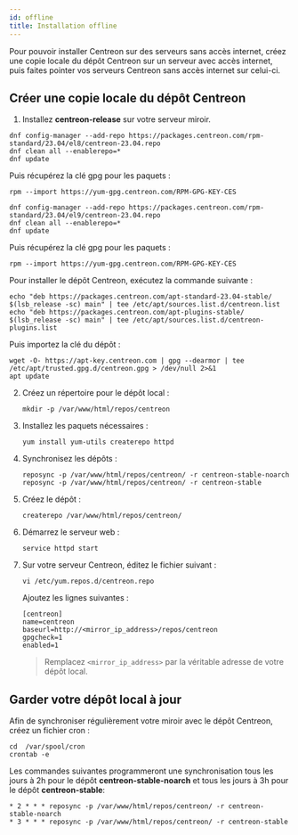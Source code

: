 ```yaml
---
id: offline
title: Installation offline
---
```


Pour pouvoir installer Centreon sur des serveurs sans accès internet, créez une copie locale du dépôt Centreon sur un serveur avec accès internet, puis faites pointer vos serveurs Centreon sans accès internet sur celui-ci.

## Créer une copie locale du dépôt Centreon

1. Installez **centreon-release** sur votre serveur miroir.

<Tabs groupId="sync">
<TabItem value="Alma / RHEL / Oracle Linux 8" label="Alma / RHEL / Oracle Linux 8">

```shell
dnf config-manager --add-repo https://packages.centreon.com/rpm-standard/23.04/el8/centreon-23.04.repo
dnf clean all --enablerepo=*
dnf update
```

Puis récupérez la clé gpg pour les paquets :

```shell
rpm --import https://yum-gpg.centreon.com/RPM-GPG-KEY-CES
```

</TabItem>
<TabItem value="Alma / RHEL / Oracle Linux 9" label="Alma / RHEL / Oracle Linux 9">

```shell
dnf config-manager --add-repo https://packages.centreon.com/rpm-standard/23.04/el9/centreon-23.04.repo
dnf clean all --enablerepo=*
dnf update
```

Puis récupérez la clé gpg pour les paquets :

```shell
rpm --import https://yum-gpg.centreon.com/RPM-GPG-KEY-CES
```

</TabItem>
<TabItem value="Debian 11" label="Debian 11">

Pour installer le dépôt Centreon, exécutez la commande suivante :

```shell
echo "deb https://packages.centreon.com/apt-standard-23.04-stable/ $(lsb_release -sc) main" | tee /etc/apt/sources.list.d/centreon.list
echo "deb https://packages.centreon.com/apt-plugins-stable/ $(lsb_release -sc) main" | tee /etc/apt/sources.list.d/centreon-plugins.list
```

Puis importez la clé du dépôt :

```shell
wget -O- https://apt-key.centreon.com | gpg --dearmor | tee /etc/apt/trusted.gpg.d/centreon.gpg > /dev/null 2>&1
apt update
```

</TabItem>
</Tabs>

2. Créez un répertoire pour le dépôt local :

   ```shell
   mkdir -p /var/www/html/repos/centreon
   ```

3. Installez les paquets nécessaires :

   ```shell
   yum install yum-utils createrepo httpd
   ```

4. Synchronisez les dépôts :

   ```shell
   reposync -p /var/www/html/repos/centreon/ -r centreon-stable-noarch
   reposync -p /var/www/html/repos/centreon/ -r centreon-stable
   ```

5. Créez le dépôt :

   ```shell
   createrepo /var/www/html/repos/centreon/
   ```

6. Démarrez le serveur web :

   ```shell
   service httpd start
   ```

7. Sur votre serveur Centreon, éditez le fichier suivant :

   ```shell
   vi /etc/yum.repos.d/centreon.repo
   ```

   Ajoutez les lignes suivantes :

   ```shell
   [centreon]
   name=centreon
   baseurl=http://<mirror_ip_address>/repos/centreon
   gpgcheck=1
   enabled=1
   ```

   > Remplacez `<mirror_ip_address>` par la véritable adresse de votre dépôt local.

## Garder votre dépôt local à jour

Afin de synchroniser régulièrement votre miroir avec le dépôt Centreon, créez un fichier cron :

```shell
cd  /var/spool/cron
crontab -e
```

Les commandes suivantes programmeront une synchronisation tous les jours à 2h pour le dépôt **centreon-stable-noarch** et tous les jours à 3h pour le dépôt **centreon-stable**:

```shell
* 2 * * * reposync -p /var/www/html/repos/centreon/ -r centreon-stable-noarch
* 3 * * * reposync -p /var/www/html/repos/centreon/ -r centreon-stable
```
